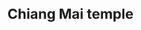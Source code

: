 ---
title: Chiang Mai temple
category: blog
lat: 18.77865
lng: 98.9917
image: https://s3-us-west-2.amazonaws.com/travels2013/2014-01-09 23:22:19 PST.jpg
observation: 20140109232219PST
---